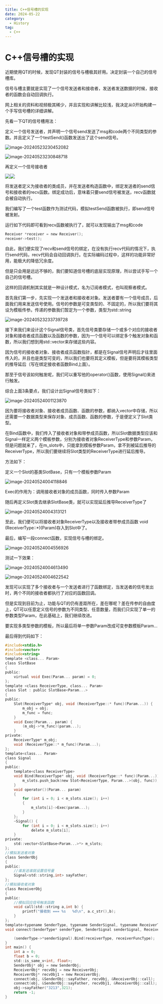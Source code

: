 ```yaml
---
title: C++信号槽的实现
date: 2024-05-22
category:
  - History
tag:
  - C++
---
```


# C++信号槽的实现

近期使用QT的时候，发现QT封装的信号与槽极其好用。决定封装一个自己的信号槽库。

信号与槽主要就是实现了一个信号发送者和接收者，发送者发送数据的时候，接收者的函数会自动回调执行。

网上相关的资料和视频极其稀少，并且实现和讲解比较浅，我决定从0开始构建一个手写信号槽的详细讲解。

先看一下QT的信号槽用法：

定义一个信号发送者，并声明一个信号send发送了msg和code两个不同类型的参数。并且定义了一个testSend()函数发送出了这个send信号。

![image-20240523230452082](https://wqby-1304194722.cos.ap-nanjing.myqcloud.com/img/202405232304209.png)

![image-20240523230848718](https://wqby-1304194722.cos.ap-nanjing.myqcloud.com/img/202405232308810.png)

再定义一个信号接收者

![](https://wqby-1304194722.cos.ap-nanjing.myqcloud.com/img/202405232312965.png)![](https://wqby-1304194722.cos.ap-nanjing.myqcloud.com/img/202405232312528.png)

将发送者定义为接收者的类成员，并在发送者构造函数中，绑定发送者的send信号和接收者的recv函数。绑定成功后，意味着只要send信号被发送，recv函数就会被自动执行。

我们编写了一个test函数作为测试代码，模拟testSend函数被执行，即send信号被发射。

运行如下代码即可看到recv函数被执行了，就可以发现输出了msg和code

```c
Receiver *receiver = new Receiver();
receiver->test();
```

自此，我们便实现了recv和send信号的绑定，在没有执行recv代码的情况下，执行send代码，recv代码会自动回调执行。在实际编码过程中，这样的功能非常好用，能极大的降低冗余度。

但是只会用是远远不够的，我们要知道信号槽的底层实现原理，所以尝试手写一个自己的信号槽。

这样的回调机制其实就是一种设计模式，名为订阅者模式，也叫观察者模式。

首先我们第一步，先实现一个发送者和接收者对象。发送者要有一个信号成员，后面我们用来发送信号使用。信号的参数是可变类型的、不固定的，所以我们要将其设为模板传参。传递的参数我们暂定为一个参数，类型为std::string

![image-20240523233739728](https://wqby-1304194722.cos.ap-nanjing.myqcloud.com/img/202405232337761.png)

接下来我们来设计这个Signal信号类，首先信号类要存储一个或多个对应的接收者对象和接收者成员函数以及函数的参数，因为一个信号可以绑定多个触发对象和函数，所以我们想到用std::vector来存储这些内容。

因为信号的接收者对象、接收者成员函数指针，都是在Signal信号声明后才往里面传入的，并且也是类型可变的，所以我们也要将其定义模板，但是要将其模板类型的推导延后（写在绑定接收者函数Bind上面）。

那至于信号该如何触发呢，我们可以重写他的operator()函数，使用Signal()来进行触发。

综合上面3条要点，我们设计出Signal信号类如下：

![image-20240524001123870](https://wqby-1304194722.cos.ap-nanjing.myqcloud.com/img/202405240011903.png)

因为要将接收者对象、接收者成员函数、函数的参数，都纳入vector中存储，所以还需要一个数据类型来保存对象、成员函数、函数的参数，于是便定义了Slot类型。

在Bind函数中，我们传入了接收者对象和带参成员函数，所以Slot数据类型应该和Signal一样定义两个模板参数，分别为接收者对象ReceiverType和参数Param，但是问题就来了，在m_slots中，只能拿到模板参数Param，拿不到被延后推导的ReceiverType，所以我们要继续将Slot类型的ReceiverType进行延后推导。

方法如下：

定义一个Slot的基类SlotBase，只有一个模板参数Param

![image-20240524004118846](https://wqby-1304194722.cos.ap-nanjing.myqcloud.com/img/202405240041926.png)

Exec的作用为：调用接收者对象的成员函数，同时传入参数Param

随后再定义Slot类去继承SlotBase类，就可以实现延后推导ReceiverType了

![image-20240524004313121](https://wqby-1304194722.cos.ap-nanjing.myqcloud.com/img/202405240043153.png)

至此，我们便可以将接收者对象ReceiverType以及接收者带参成员函数 void (ReceiverType::*)(Param)存入到Slot中了。

最后，编写一段connect函数，实现信号与槽的绑定。

![image-20240524004556926](https://wqby-1304194722.cos.ap-nanjing.myqcloud.com/img/202405240045954.png)

测试一下效果：

![image-20240524004613490](https://wqby-1304194722.cos.ap-nanjing.myqcloud.com/img/202405240046515.png)

![image-20240524004622542](https://wqby-1304194722.cos.ap-nanjing.myqcloud.com/img/202405240046570.png)

发现可以实现了多个接收者与一个发送者进行了函数绑定，当发送者的信号发出时，两个不同的接收者都执行了对应的函数回调。

但是实现到目前为止，功能与QT的仍有差距所在，差在哪呢？差在传参的自由度上，QT可以任意定义信号的参数为不同类型、任意数量，而我们只实现了单一的参数类型Param，在此基础上，我们继续改进。

要实现多类型参数的模板，所以最后将单一参数Param改成可变参数模板Param...

最后得到代码如下：

```c
#include<stdio.h>
#include<vector>
#include<string>
template <class... Param>
class SlotBase
{
public:
	virtual void Exec(Param... param) = 0;
};
template <class ReceiverType, class... Param>
class Slot : public SlotBase<Param...>
{
public:
	Slot(ReceiverType* obj, void (ReceiverType::* func)(Param...)) {
		m_obj = obj;
		m_func = func;
	}
	void Exec(Param... param) {
		(m_obj->*m_func)(param...);
	}
private:
	ReceiverType* m_obj;
	void (ReceiverType::* m_func)(Param...);
};
template<class... Param>
class Signal
{
public:
	template<class ReceiverType>
	void Bind(ReceiverType* obj, void (ReceiverType::* func)(Param...)) {
		m_slots.push_back(new Slot<ReceiverType, Param...>(obj, func));
	}
	void operator()(Param... param)
	{
		for (int i = 0; i < m_slots.size(); i++)
		{
			m_slots[i]->Exec(param...);
		}
	};
	~Signal() {
		for (int i = 0; i < m_slots.size(); i++)
			delete m_slots[i];
	}
private:
	std::vector<SlotBase<Param...>*> m_slots;
};
//模拟发送者对象
class SenderObj
{
public:
	//谁发送谁就设置信号量
	Signal<std::string,int> sayFather;
};
//模拟接收者对象
class ReceiverObj
{
public:
	//模拟回应信号触发函数
	void call(std::string a,int b) {
		printf("接收到 === %s   %d\n", a.c_str(),b);
	}
};
template<typename SenderType, typename SenderSignal, typename ReceiverType, typename ReceiverFuncType>
void connect(SenderType* senderType, SenderSignal senderSignal, ReceiverType receiverType, ReceiverFuncType receiverFuncType) {

	(senderType->*senderSignal).Bind(receiverType, receiverFuncType);
}
int main() {
	int a = 0;
	float b = 0;
	std::is_same_v<int, float>;
	SenderObj* obj = new SenderObj;
	ReceiverObj* recvObj = new ReceiverObj;
	ReceiverObj* recvObj1 = new ReceiverObj;
	connect(obj, &SenderObj::sayFather, recvObj, &ReceiverObj::call);
	connect(obj, &SenderObj::sayFather, recvObj1, &ReceiverObj::call);
	obj->sayFather("3213",321);
	return -1;
}
```







